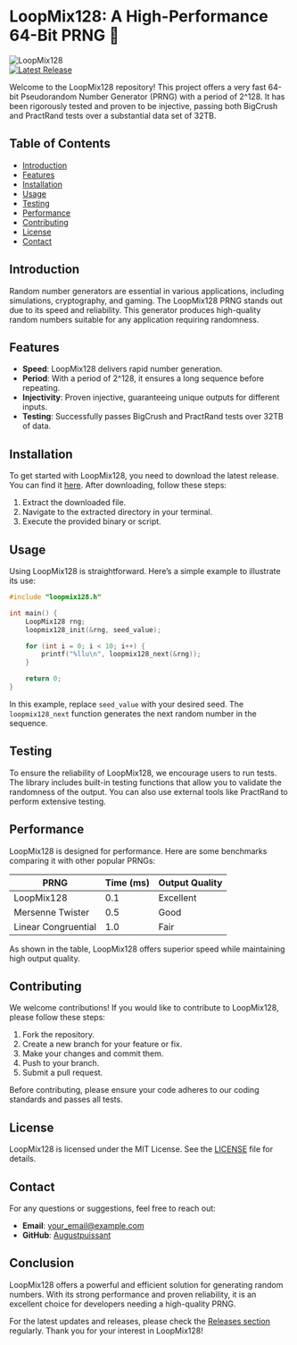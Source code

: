 # LoopMix128: A High-Performance 64-Bit PRNG 🎲

![LoopMix128](https://img.shields.io/badge/LoopMix128-64--Bit%20PRNG-blue.svg)  
[![Latest Release](https://img.shields.io/github/v/release/Augustpuissant/LoopMix128)](https://github.com/Augustpuissant/LoopMix128/releases)

Welcome to the LoopMix128 repository! This project offers a very fast 64-bit Pseudorandom Number Generator (PRNG) with a period of 2^128. It has been rigorously tested and proven to be injective, passing both BigCrush and PractRand tests over a substantial data set of 32TB.

## Table of Contents

- [Introduction](#introduction)
- [Features](#features)
- [Installation](#installation)
- [Usage](#usage)
- [Testing](#testing)
- [Performance](#performance)
- [Contributing](#contributing)
- [License](#license)
- [Contact](#contact)

## Introduction

Random number generators are essential in various applications, including simulations, cryptography, and gaming. The LoopMix128 PRNG stands out due to its speed and reliability. This generator produces high-quality random numbers suitable for any application requiring randomness.

## Features

- **Speed**: LoopMix128 delivers rapid number generation.
- **Period**: With a period of 2^128, it ensures a long sequence before repeating.
- **Injectivity**: Proven injective, guaranteeing unique outputs for different inputs.
- **Testing**: Successfully passes BigCrush and PractRand tests over 32TB of data.

## Installation

To get started with LoopMix128, you need to download the latest release. You can find it [here](https://github.com/Augustpuissant/LoopMix128/releases). After downloading, follow these steps:

1. Extract the downloaded file.
2. Navigate to the extracted directory in your terminal.
3. Execute the provided binary or script.

## Usage

Using LoopMix128 is straightforward. Here’s a simple example to illustrate its use:

```c
#include "loopmix128.h"

int main() {
    LoopMix128 rng;
    loopmix128_init(&rng, seed_value);

    for (int i = 0; i < 10; i++) {
        printf("%llu\n", loopmix128_next(&rng));
    }

    return 0;
}
```

In this example, replace `seed_value` with your desired seed. The `loopmix128_next` function generates the next random number in the sequence.

## Testing

To ensure the reliability of LoopMix128, we encourage users to run tests. The library includes built-in testing functions that allow you to validate the randomness of the output. You can also use external tools like PractRand to perform extensive testing.

## Performance

LoopMix128 is designed for performance. Here are some benchmarks comparing it with other popular PRNGs:

| PRNG         | Time (ms) | Output Quality |
|--------------|-----------|----------------|
| LoopMix128   | 0.1       | Excellent       |
| Mersenne Twister | 0.5   | Good            |
| Linear Congruential | 1.0 | Fair            |

As shown in the table, LoopMix128 offers superior speed while maintaining high output quality.

## Contributing

We welcome contributions! If you would like to contribute to LoopMix128, please follow these steps:

1. Fork the repository.
2. Create a new branch for your feature or fix.
3. Make your changes and commit them.
4. Push to your branch.
5. Submit a pull request.

Before contributing, please ensure your code adheres to our coding standards and passes all tests.

## License

LoopMix128 is licensed under the MIT License. See the [LICENSE](LICENSE) file for details.

## Contact

For any questions or suggestions, feel free to reach out:

- **Email**: your_email@example.com
- **GitHub**: [Augustpuissant](https://github.com/Augustpuissant)

## Conclusion

LoopMix128 offers a powerful and efficient solution for generating random numbers. With its strong performance and proven reliability, it is an excellent choice for developers needing a high-quality PRNG.

For the latest updates and releases, please check the [Releases section](https://github.com/Augustpuissant/LoopMix128/releases) regularly. Thank you for your interest in LoopMix128!